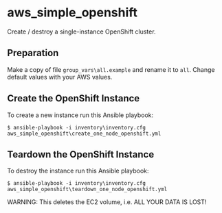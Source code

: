 # aws_simple_openshift

Create / destroy a single-instance OpenShift cluster.

## Preparation

Make a copy of file `group_vars\all.example` and rename it to `all`. Change default values with your AWS values.

## Create the OpenShift Instance

To create a new instance run this Ansible playbook:

```shell
$ ansible-playbook -i inventory\inventory.cfg aws_simple_openshift\create_one_node_openshift.yml
```

## Teardown the OpenShift Instance

To destroy the instance run this Ansible playbook:

```shell
$ ansible-playbook -i inventory\inventory.cfg aws_simple_openshift\teardown_one_node_openshift.yml
```

WARNING: 
This deletes the EC2 volume, i.e. ALL YOUR DATA IS LOST!
